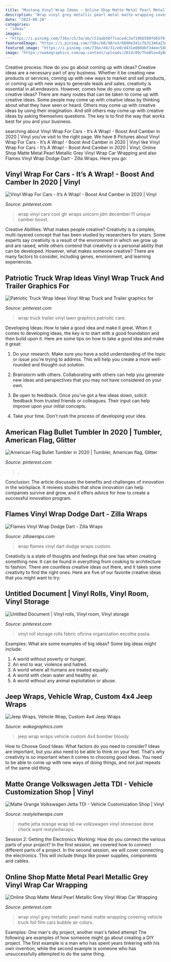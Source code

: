 ```yaml
---
title: "Mustang Vinyl Wrap Ideas ~ Online Shop Matte Metal Pearl Metallic Grey Vinyl Wrap Car Wrapping"
description: "Wrap vinyl grey metallic pearl metal matte wrapping covering vehicle truck foil film cars bubble air colors"
date: "2023-08-28"
categories:
- "ideas"
images:
- "https://i.pinimg.com/736x/c5/3a/ab/c53aab5077cacedc3af19bb580fd65f0.jpg"
featuredImage: "https://i.pinimg.com/736x/68/90/e3/6890e341cfb31346a23c22fd787705fa.jpg"
featured_image: "https://i.pinimg.com/736x/d4/31/e0/d431e008dbf34eec588647d43dbd6e32--vinyl-roll-vinyl-storage.jpg"
image: "https://wakegraphics.com/wp-content/uploads/2014/09/TheBloodyBomber_Jeep_Wrap.jpg"
---
```



Creative process: How do you go about coming up with ideas?
Creative ideas are a necessary part of any business. Whether it be creating new products or services, coming up with new ways to market and sell products, or coming up with new ways to generate leads and sales, creativity is essential in all endeavors. However, comes how do you come up with creative ideas? There are many routes that can be taken to come up with creative ideas. Some people may come up with creative ideas by thinking about what they have seen or heard. Others may come up with creative ideas by using their imagination. And still others may come up with creative ideas by asking themselves questions. The key is to find the way that works best for you and your business.

	

		
searching about Vinyl Wrap For Cars - It’s A Wrap! - Boost And Camber in 2020 | Vinyl you've visit to the right page. We have 8 Pictures about Vinyl Wrap For Cars - It’s A Wrap! - Boost And Camber in 2020 | Vinyl like Vinyl Wrap For Cars - It’s A Wrap! - Boost And Camber in 2020 | Vinyl, Online Shop Matte Metal Pearl Metallic Grey Vinyl Wrap Car Wrapping and also Flames Vinyl Wrap Dodge Dart - Zilla Wraps. Here you go:
		
    
## Vinyl Wrap For Cars - It’s A Wrap! - Boost And Camber In 2020 | Vinyl

<img loading=lazy src="https://i.pinimg.com/736x/f1/79/3d/f1793dc0010dd47cf56594e5a2ec4d54.jpg" onerror="this.onerror=null;this.src='https://tse3.mm.bing.net/th?id=OIP.McR26gcfStZ-zkJM0OKXAgHaHa&amp;pid=15.1';" alt="Vinyl Wrap For Cars - It’s A Wrap! - Boost And Camber in 2020 | Vinyl">

_Source: pinterest.com_

>wrap vinyl cars cool gtr wraps unicorn jdm december f1 unique camber boost. 

	

Creative Abilities: What makes people creative?
Creativity is a complex, multi-layered concept that has been studied by researchers for years. Some experts say creativity is a result of the environment in which we grow up and are raised, while others contend that creativity is a personal ability that can be developed. However, what makes someone creative? There are many factors to consider, including genes, environment, and learning experiences.

    
## Patriotic Truck Wrap Ideas Vinyl Wrap Truck And Trailer Graphics For

<img loading=lazy src="https://i.pinimg.com/736x/68/90/e3/6890e341cfb31346a23c22fd787705fa.jpg" onerror="this.onerror=null;this.src='https://tse4.mm.bing.net/th?id=OIP.n38RkJF-1NTc0_jbuiPCJgHaEV&amp;pid=15.1';" alt="Patriotic Truck Wrap Ideas Vinyl Wrap Truck and Trailer graphics for">

_Source: pinterest.com_

>wrap truck trailer vinyl lawn graphics patriotic care. 

	

Developing Ideas: How to take a good idea and make it great.
When it comes to developing ideas, the key is to start with a good foundation and then build upon it. Here are some tips on how to take a good idea and make it great:
1. Do your research. Make sure you have a solid understanding of the topic or issue you're trying to address. This will help you create a more well-rounded and thought-out solution.

2. Brainstorm with others. Collaborating with others can help you generate new ideas and perspectives that you may not have considered on your own.

3. Be open to feedback. Once you've got a few ideas down, solicit feedback from trusted friends or colleagues. Their input can help improve upon your initial concepts.

4. Take your time. Don't rush the process of developing your idea.

    
## American Flag Bullet Tumbler In 2020 | Tumbler, American Flag, Glitter

<img loading=lazy src="https://i.pinimg.com/736x/c5/3a/ab/c53aab5077cacedc3af19bb580fd65f0.jpg" onerror="this.onerror=null;this.src='https://tse1.mm.bing.net/th?id=OIP.PbqSS11e3FZ2n6N6Ax4q8wHaJ7&amp;pid=15.1';" alt="American Flag Bullet Tumbler in 2020 | Tumbler, American flag, Glitter">

_Source: pinterest.com_

>. 

	

Conclusion:
The article discusses the benefits and challenges of innovation in the workplace. It reviews studies that show innovation can help companies survive and grow, and it offers advice for how to create a successful innovation program.

    
## Flames Vinyl Wrap Dodge Dart - Zilla Wraps

<img loading=lazy src="http://zillawraps.com/wp-content/uploads/2015/03/flames-vinyl-car-wrap-dart.jpg" onerror="this.onerror=null;this.src='https://tse4.mm.bing.net/th?id=OIP.Hhf4jhXkJFMTlpFtpR9MmgHaK1&amp;pid=15.1';" alt="Flames Vinyl Wrap Dodge Dart - Zilla Wraps">

_Source: zillawraps.com_

>wrap flames vinyl dart dodge wraps custom. 

	

Creativity is a state of thoughts and feelings that one has when creating something new. It can be found in everything from cooking to architecture to fashion. There are countless creative ideas out there, and it takes some creativity to find the right ones. Here are five of our favorite creative ideas that you might want to try: 

    
## Untitled Document | Vinyl Rolls, Vinyl Room, Vinyl Storage

<img loading=lazy src="https://i.pinimg.com/736x/d4/31/e0/d431e008dbf34eec588647d43dbd6e32--vinyl-roll-vinyl-storage.jpg" onerror="this.onerror=null;this.src='https://tse2.mm.bing.net/th?id=OIP.JZwolSsKNDaxmzPwW-xqyAAAAA&amp;pid=15.1';" alt="Untitled Document | Vinyl rolls, Vinyl room, Vinyl storage">

_Source: pinterest.com_

>vinyl roll storage rolls fabric oficina organization escolha pasta. 

	

Examples: What are some examples of big ideas?
Some big ideas might include: 
1. A world without poverty or hunger.
2. An end to war, violence and hatred.
3. A world where all humans are treated equally.
4. A world with clean water and healthy air.
5. A world without any animal exploitation or abuse.

    
## Jeep Wraps, Vehicle Wrap, Custom 4x4 Jeep Wraps

<img loading=lazy src="https://wakegraphics.com/wp-content/uploads/2014/09/TheBloodyBomber_Jeep_Wrap.jpg" onerror="this.onerror=null;this.src='https://tse3.mm.bing.net/th?id=OIP.TQUhyrRhvzm01hDpd-xkcAHaDv&amp;pid=15.1';" alt="Jeep Wraps, Vehicle Wrap, Custom 4x4 Jeep Wraps">

_Source: wakegraphics.com_

>jeep wrap wraps vehicle custom 4x4 bomber bloody. 

	

How to Choose Good Ideas: What factors do you need to consider?
Ideas are important, but you also need to be able to think on your feet. That's why creativity is so important when it comes to choosing good ideas. You need to be able to come up with new ways of doing things, and not just repeats of the same old thing.

    
## Matte Orange Volkswagen Jetta TDI - Vehicle Customization Shop | Vinyl

<img loading=lazy src="https://www.restyleitwraps.com/wp-content/uploads/2012/09/12152011234.jpg" onerror="this.onerror=null;this.src='https://tse4.mm.bing.net/th?id=OIP.yUq-95rlkUXIJQ--aCZsFgHaFj&amp;pid=15.1';" alt="Matte Orange Volkswagen Jetta TDI - Vehicle Customization Shop | Vinyl">

_Source: restyleitwraps.com_

>matte jetta orange wrap tdi vw volkswagen vinyl showcase done check want restyleitwraps. 

	

Session 2: Getting the Electronics Working: How do you connect the various parts of your project?
In the first session, we covered how to connect different parts of a project. In the second session, we will cover connecting the electronics. This will include things like power supplies, components and cables.

    
## Online Shop Matte Metal Pearl Metallic Grey Vinyl Wrap Car Wrapping

<img loading=lazy src="https://i.pinimg.com/736x/d4/a9/cb/d4a9cbe60a43c57912ec0d95b72aba5b.jpg" onerror="this.onerror=null;this.src='https://tse1.mm.bing.net/th?id=OIP.dASqwdlFDLR9sYSaFlY-IAHaHa&amp;pid=15.1';" alt="Online Shop Matte Metal Pearl Metallic Grey Vinyl Wrap Car Wrapping">

_Source: pinterest.com_

>wrap vinyl grey metallic pearl metal matte wrapping covering vehicle truck foil film cars bubble air colors. 

	

Examples: One man's diy project, another man's failed attempt
The following are examples of how someone might go about creating a DIY project. The first example is a man who has spent years tinkering with his own invention, while the second example is someone who has unsuccessfully attempted to do the same thing.

